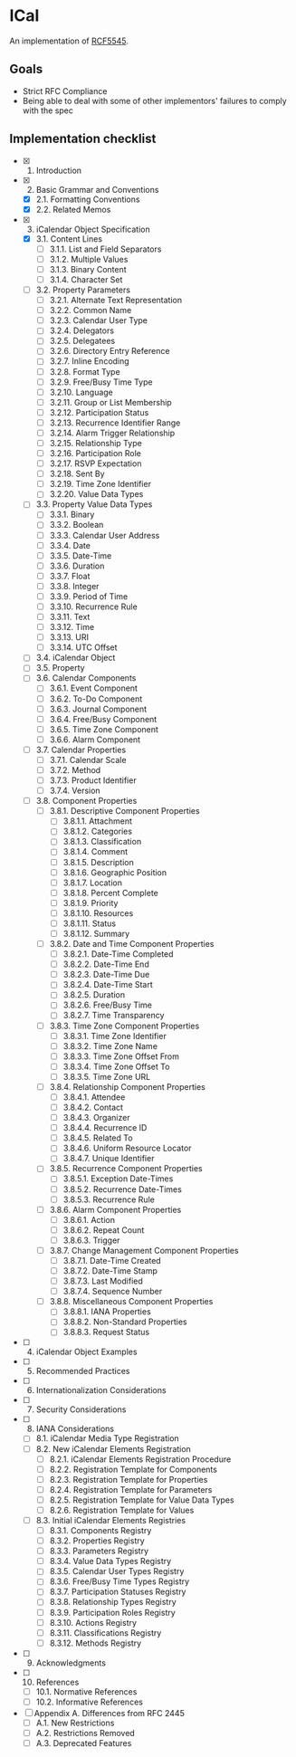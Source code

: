 # ICal

An implementation of [RCF5545](https://tools.ietf.org/html/rfc5545).

## Goals

* Strict RFC Compliance
* Being able to deal with some of other implementors' failures to comply with the spec

## Implementation checklist

   - [x] 1.  Introduction
   - [x] 2.  Basic Grammar and Conventions
     - [x] 2.1.  Formatting Conventions
     - [x] 2.2.  Related Memos
   - [x] 3.  iCalendar Object Specification
     - [x] 3.1.  Content Lines
       - [ ] 3.1.1.  List and Field Separators
       - [ ] 3.1.2.  Multiple Values
       - [ ] 3.1.3.  Binary Content
       - [ ] 3.1.4.  Character Set
     - [ ] 3.2.  Property Parameters
       - [ ] 3.2.1.  Alternate Text Representation
       - [ ] 3.2.2.  Common Name
       - [ ] 3.2.3.  Calendar User Type
       - [ ] 3.2.4.  Delegators
       - [ ] 3.2.5.  Delegatees
       - [ ] 3.2.6.  Directory Entry Reference
       - [ ] 3.2.7.  Inline Encoding
       - [ ] 3.2.8.  Format Type
       - [ ] 3.2.9.  Free/Busy Time Type
       - [ ] 3.2.10. Language
       - [ ] 3.2.11. Group or List Membership
       - [ ] 3.2.12. Participation Status
       - [ ] 3.2.13. Recurrence Identifier Range
       - [ ] 3.2.14. Alarm Trigger Relationship
       - [ ] 3.2.15. Relationship Type
       - [ ] 3.2.16. Participation Role
       - [ ] 3.2.17. RSVP Expectation
       - [ ] 3.2.18. Sent By
       - [ ] 3.2.19. Time Zone Identifier
       - [ ] 3.2.20. Value Data Types
     - [ ] 3.3.  Property Value Data Types
       - [ ] 3.3.1.  Binary
       - [ ] 3.3.2.  Boolean
       - [ ] 3.3.3.  Calendar User Address
       - [ ] 3.3.4.  Date
       - [ ] 3.3.5.  Date-Time
       - [ ] 3.3.6.  Duration
       - [ ] 3.3.7.  Float
       - [ ] 3.3.8.  Integer
       - [ ] 3.3.9.  Period of Time
       - [ ] 3.3.10. Recurrence Rule
       - [ ] 3.3.11. Text
       - [ ] 3.3.12. Time
       - [ ] 3.3.13. URI
       - [ ] 3.3.14. UTC Offset
     - [ ] 3.4.  iCalendar Object
     - [ ] 3.5.  Property
     - [ ] 3.6.  Calendar Components
       - [ ] 3.6.1.  Event Component
       - [ ] 3.6.2.  To-Do Component
       - [ ] 3.6.3.  Journal Component
       - [ ] 3.6.4.  Free/Busy Component
       - [ ] 3.6.5.  Time Zone Component
       - [ ] 3.6.6.  Alarm Component
     - [ ] 3.7.  Calendar Properties
       - [ ] 3.7.1.  Calendar Scale
       - [ ] 3.7.2.  Method
       - [ ] 3.7.3.  Product Identifier
       - [ ] 3.7.4.  Version
     - [ ] 3.8.  Component Properties
       - [ ] 3.8.1.  Descriptive Component Properties
         - [ ] 3.8.1.1.  Attachment
         - [ ] 3.8.1.2.  Categories
         - [ ] 3.8.1.3.  Classification
         - [ ] 3.8.1.4.  Comment
         - [ ] 3.8.1.5.  Description
         - [ ] 3.8.1.6.  Geographic Position
         - [ ] 3.8.1.7.  Location
         - [ ] 3.8.1.8.  Percent Complete
         - [ ] 3.8.1.9.  Priority
         - [ ] 3.8.1.10. Resources
         - [ ] 3.8.1.11. Status
         - [ ] 3.8.1.12. Summary
       - [ ] 3.8.2.  Date and Time Component Properties
         - [ ] 3.8.2.1.  Date-Time Completed
         - [ ] 3.8.2.2.  Date-Time End
         - [ ] 3.8.2.3.  Date-Time Due
         - [ ] 3.8.2.4.  Date-Time Start
         - [ ] 3.8.2.5.  Duration
         - [ ] 3.8.2.6.  Free/Busy Time
         - [ ] 3.8.2.7.  Time Transparency
       - [ ] 3.8.3.  Time Zone Component Properties
         - [ ] 3.8.3.1.  Time Zone Identifier
         - [ ] 3.8.3.2.  Time Zone Name
         - [ ] 3.8.3.3.  Time Zone Offset From
         - [ ] 3.8.3.4.  Time Zone Offset To
         - [ ] 3.8.3.5.  Time Zone URL
       - [ ] 3.8.4.  Relationship Component Properties
         - [ ] 3.8.4.1.  Attendee
         - [ ] 3.8.4.2.  Contact
         - [ ] 3.8.4.3.  Organizer
         - [ ] 3.8.4.4.  Recurrence ID
         - [ ] 3.8.4.5.  Related To
         - [ ] 3.8.4.6.  Uniform Resource Locator
         - [ ] 3.8.4.7.  Unique Identifier
       - [ ] 3.8.5.  Recurrence Component Properties
         - [ ] 3.8.5.1.  Exception Date-Times
         - [ ] 3.8.5.2.  Recurrence Date-Times
         - [ ] 3.8.5.3.  Recurrence Rule
       - [ ] 3.8.6.  Alarm Component Properties
         - [ ] 3.8.6.1.  Action
         - [ ] 3.8.6.2.  Repeat Count
         - [ ] 3.8.6.3.  Trigger
       - [ ] 3.8.7.  Change Management Component Properties
         - [ ] 3.8.7.1.  Date-Time Created
         - [ ] 3.8.7.2.  Date-Time Stamp
         - [ ] 3.8.7.3.  Last Modified
         - [ ] 3.8.7.4.  Sequence Number
       - [ ] 3.8.8.  Miscellaneous Component Properties
         - [ ] 3.8.8.1.  IANA Properties
         - [ ] 3.8.8.2.  Non-Standard Properties
         - [ ] 3.8.8.3.  Request Status
   - [ ] 4.  iCalendar Object Examples
   - [ ] 5.  Recommended Practices
   - [ ] 6.  Internationalization Considerations
   - [ ] 7.  Security Considerations
   - [ ] 8.  IANA Considerations
     - [ ] 8.1.  iCalendar Media Type Registration
     - [ ] 8.2.  New iCalendar Elements Registration
       - [ ] 8.2.1.  iCalendar Elements Registration Procedure
       - [ ] 8.2.2.  Registration Template for Components
       - [ ] 8.2.3.  Registration Template for Properties
       - [ ] 8.2.4.  Registration Template for Parameters
       - [ ] 8.2.5.  Registration Template for Value Data Types
       - [ ] 8.2.6.  Registration Template for Values
     - [ ] 8.3.  Initial iCalendar Elements Registries
       - [ ] 8.3.1.  Components Registry
       - [ ] 8.3.2.  Properties Registry
       - [ ] 8.3.3.  Parameters Registry
       - [ ] 8.3.4.  Value Data Types Registry
       - [ ] 8.3.5.  Calendar User Types Registry
       - [ ] 8.3.6.  Free/Busy Time Types Registry
       - [ ] 8.3.7.  Participation Statuses Registry
       - [ ] 8.3.8.  Relationship Types Registry
       - [ ] 8.3.9.  Participation Roles Registry
       - [ ] 8.3.10. Actions Registry
       - [ ] 8.3.11. Classifications Registry
       - [ ] 8.3.12. Methods Registry
   - [ ] 9.  Acknowledgments
   - [ ] 10. References
     - [ ] 10.1. Normative References
     - [ ] 10.2. Informative References
   - [ ] Appendix A.  Differences from RFC 2445
     - [ ] A.1.  New Restrictions
     - [ ] A.2.  Restrictions Removed
     - [ ] A.3.  Deprecated Features
